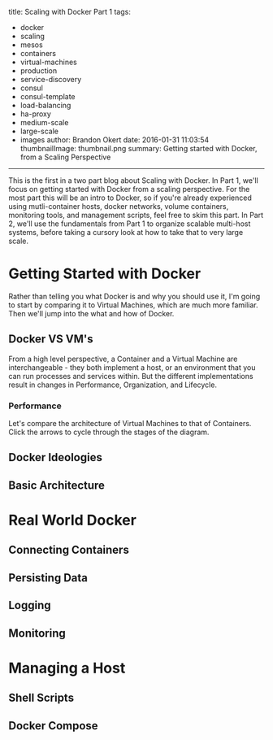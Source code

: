 title: Scaling with Docker Part 1
tags:
  - docker
  - scaling
  - mesos
  - containers
  - virtual-machines
  - production
  - service-discovery
  - consul
  - consul-template
  - load-balancing
  - ha-proxy
  - medium-scale
  - large-scale
  - images
author: Brandon Okert
date: 2016-01-31 11:03:54
thumbnailImage: thumbnail.png
summary: Getting started with Docker, from a Scaling Perspective
---

This is the first in a two part blog about Scaling with Docker. In Part 1, we'll focus on getting started with Docker from a scaling perspective. For the most part this will be an intro to Docker, so if you're already experienced using mutli-container hosts, docker networks, volume containers, monitoring tools, and management scripts, feel free to skim this part. In Part 2, we'll use the fundamentals from Part 1 to organize scalable multi-host systems, before taking a cursory look at how to take that to very large scale.

# Getting Started with Docker

Rather than telling you what Docker is and why you should use it, I'm going to start by comparing it to Virtual Machines, which are much more familiar. Then we'll jump into the what and how of Docker.

## Docker VS VM's

From a high level perspective, a Container and a Virtual Machine are interchangeable - they both implement a host, or an environment that you can run processes and services within. But the different implementations result in changes in Performance, Organization, and Lifecycle.

### Performance

Let's compare the architecture of Virtual Machines to that of Containers. Click the arrows to cycle through the stages of the diagram.

<div class='sequenced-image' data-base='/img/Scaling-With-Docker-Part-1/docker-and-vms/' data-num=7 ></div>

## Docker Ideologies

## Basic Architecture

# Real World Docker

## Connecting Containers

## Persisting Data

## Logging

## Monitoring

# Managing a Host

## Shell Scripts

## Docker Compose
